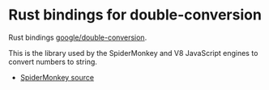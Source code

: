 # Rust bindings for double-conversion

Rust bindings [google/double-conversion](https://github.com/google/double-conversion).

This is the library used by the SpiderMonkey and V8 JavaScript engines
to convert numbers to string.

- [SpiderMonkey source](https://searchfox.org/mozilla-central/rev/083983b7f09b00cdfe4f70396e39ea4f8a1735e1/js/src/jsnum.cpp#1127)
